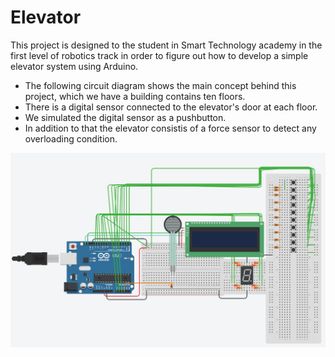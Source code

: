 # Elevator
This project is designed to the student in Smart Technology academy in the first level of robotics track in order to figure out how to develop a simple elevator system using Arduino.

- The following circuit diagram shows the main concept behind this project, which we have a building contains ten floors.
- There is a digital sensor connected to the elevator's door at each floor.
- We simulated the digital sensor as a pushbutton.
- In addition to that the elevator consistis of a force sensor to detect any overloading condition.


 ![](https://github.com/MAzewail/Elevator/blob/main/Elevator.PNG)
